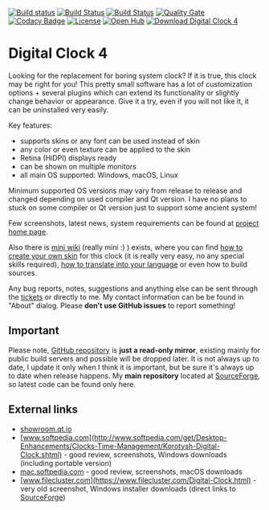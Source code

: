 [![Build status](https://img.shields.io/appveyor/ci/Kolcha/DigitalClock4/master.svg?logo=appveyor)](https://ci.appveyor.com/project/Kolcha/digitalclock4/branch/master) [![Build Status](https://doozer.io/badge/Kolcha/DigitalClock4/buildstatus/master)](https://doozer.io/user/Kolcha/DigitalClock4) [![Build Status](https://img.shields.io/travis/Kolcha/DigitalClock4/master.svg?logo=travis)](https://travis-ci.org/Kolcha/DigitalClock4) [![Quality Gate](https://sonarcloud.io/api/project_badges/measure?project=DigitalClock4&metric=alert_status)](https://sonarcloud.io/dashboard?id=DigitalClock4) [![Codacy Badge](https://api.codacy.com/project/badge/Grade/e1449b1a5a5f497cbacc06c98d64abc4)](https://www.codacy.com/app/Kolcha/DigitalClock4) [![License](https://img.shields.io/github/license/kolcha/digitalclock4.svg)](https://www.gnu.org/licenses/gpl-3.0.en.html) [![Open Hub](https://www.openhub.net/p/digitalclock4/widgets/project_thin_badge?format=gif)](https://www.openhub.net/p/digitalclock4) [![Download Digital Clock 4](https://img.shields.io/sourceforge/dm/digitalclock4.svg)](https://sourceforge.net/projects/digitalclock4/files/)

Digital Clock 4
===============

Looking for the replacement for boring system clock? If it is true, this clock may be right for you! This pretty small software has a lot of customization options + several plugins which can extend its functionality or slightly change behavior or appearance. Give it a try, even if you will not like it, it can be uninstalled very easily.

Key features:

* supports skins or any font can be used instead of skin
* any color or even texture can be applied to the skin
* Retina (HiDPI) displays ready
* can be shown on multiple monitors
* all main OS supported: Windows, macOS, Linux

Minimum supported OS versions may vary from release to release and changed depending on used compiler and Qt version.
I have no plans to stuck on some compiler or Qt version just to support some ancient system!

Few screenshots, latest news, system requirements can be found at [project home page](https://digitalclock4.sourceforge.io/).

Also there is [mini wiki](https://sourceforge.net/p/digitalclock4/wiki/) (really mini :) ) exists, where you can find [how to create your own skin](https://sourceforge.net/p/digitalclock4/wiki/How%20to%20create%20skin/) for this clock (it is really very easy, no any special skills required), [how to translate into your language](https://sourceforge.net/p/digitalclock4/wiki/How%20to%20translate/) or even how to build sources.

Any bug reports, notes, suggestions and anything else can be sent through the [tickets](https://sourceforge.net/p/digitalclock4/tickets/) or directly to me. My contact information can be be found in "About" dialog. Please **don't use GitHub issues** to report something!

Important
---------
Please note, [GitHub repository](https://github.com/Kolcha/DigitalClock4) is **just a read-only mirror**, existing mainly for public build servers and possible will be dropped later. It is not always up to date, I update it only when I think it is important, but be sure it's always up to date when release happens. My **main repository** located at [SourceForge](https://sourceforge.net/p/digitalclock4/code/), so latest code can be found only here.

External links
--------------

* [showroom.qt.io](https://showroom.qt.io/digital-clock/)
* [www.softpedia.com](http://www.softpedia.com/get/Desktop-Enhancements/Clocks-Time-Management/Korotysh-Digital-Clock.shtml) - good review, screenshots, Windows downloads (including portable version)
* [mac.softpedia.com](https://mac.softpedia.com/get/Utilities/Digital-Clock-Nick-Korotysh.shtml) - good review, screenshots, macOS downloads
* [www.filecluster.com](https://www.filecluster.com/Digital-Clock.html) - very old screenshot, Windows installer downloads (direct links to [SourceForge](https://sourceforge.net/p/digitalclock4/files/))

